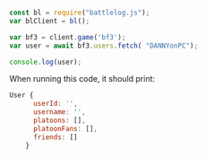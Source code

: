 ```js

const bl = require("battlelog.js");
var blClient = bl();

var bf3 = client.game('bf3');
var user = await bf3.users.fetch( "DANNYonPC");

console.log(user);

```

When running this code, it should print:

```js
User {
      userId: '',
      username: '',
      platoons: [],
      platoonFans: [],
      friends: []
    }
```
